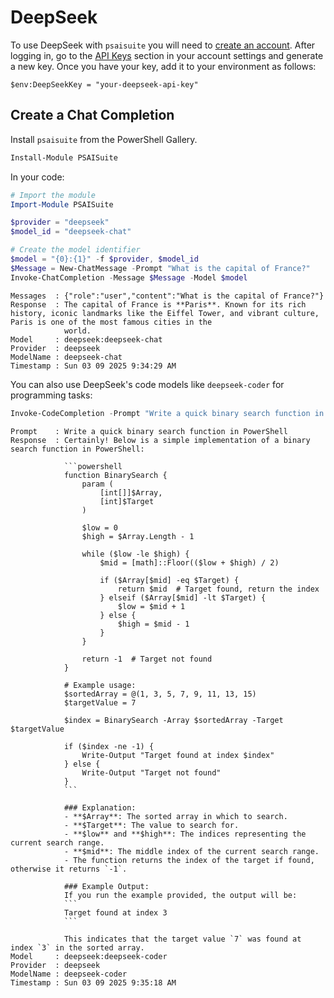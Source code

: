 # DeepSeek

To use DeepSeek with `psaisuite` you will need to [create an account](https://platform.deepseek.com). After logging in, go to the [API Keys](https://platform.deepseek.com/api_keys) section in your account settings and generate a new key. Once you have your key, add it to your environment as follows:

```shell
$env:DeepSeekKey = "your-deepseek-api-key"
```

## Create a Chat Completion

Install `psaisuite` from the PowerShell Gallery.

```powershell
Install-Module PSAISuite
```

In your code:

```powershell
# Import the module
Import-Module PSAISuite

$provider = "deepseek"
$model_id = "deepseek-chat"

# Create the model identifier
$model = "{0}:{1}" -f $provider, $model_id
$Message = New-ChatMessage -Prompt "What is the capital of France?"
Invoke-ChatCompletion -Message $Message -Model $model
```

```shell
Messages  : {"role":"user","content":"What is the capital of France?"}
Response  : The capital of France is **Paris**. Known for its rich history, iconic landmarks like the Eiffel Tower, and vibrant culture, Paris is one of the most famous cities in the 
            world.
Model     : deepseek:deepseek-chat
Provider  : deepseek
ModelName : deepseek-chat
Timestamp : Sun 03 09 2025 9:34:29 AM
```

You can also use DeepSeek's code models like `deepseek-coder` for programming tasks:

```powershell
Invoke-CodeCompletion -Prompt "Write a quick binary search function in PowerShell" -Model "deepseek:deepseek-coder"
```

```shell
Prompt    : Write a quick binary search function in PowerShell
Response  : Certainly! Below is a simple implementation of a binary search function in PowerShell:
            
            ```powershell
            function BinarySearch {
                param (
                    [int[]]$Array,
                    [int]$Target
                )
            
                $low = 0
                $high = $Array.Length - 1
            
                while ($low -le $high) {
                    $mid = [math]::Floor(($low + $high) / 2)
            
                    if ($Array[$mid] -eq $Target) {
                        return $mid  # Target found, return the index
                    } elseif ($Array[$mid] -lt $Target) {
                        $low = $mid + 1
                    } else {
                        $high = $mid - 1
                    }
                }
            
                return -1  # Target not found
            }
            
            # Example usage:
            $sortedArray = @(1, 3, 5, 7, 9, 11, 13, 15)
            $targetValue = 7
            
            $index = BinarySearch -Array $sortedArray -Target $targetValue
            
            if ($index -ne -1) {
                Write-Output "Target found at index $index"
            } else {
                Write-Output "Target not found"
            }
            ```
            
            ### Explanation:
            - **$Array**: The sorted array in which to search.
            - **$Target**: The value to search for.
            - **$low** and **$high**: The indices representing the current search range.
            - **$mid**: The middle index of the current search range.
            - The function returns the index of the target if found, otherwise it returns `-1`.
            
            ### Example Output:
            If you run the example provided, the output will be:
            ```
            Target found at index 3
            ```
            
            This indicates that the target value `7` was found at index `3` in the sorted array.
Model     : deepseek:deepseek-coder
Provider  : deepseek
ModelName : deepseek-coder
Timestamp : Sun 03 09 2025 9:35:18 AM
```